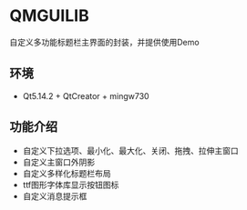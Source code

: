 # QMGUILIB
自定义多功能标题栏主界面的封装，并提供使用Demo  

## 环境
* Qt5.14.2 + QtCreator + mingw730

## 功能介绍
* 自定义下拉选项、最小化、最大化、关闭、拖拽、拉伸主窗口
* 自定义主窗口外阴影
* 自定义多样化标题栏布局
* ttf图形字体库显示按钮图标
* 自定义消息提示框
